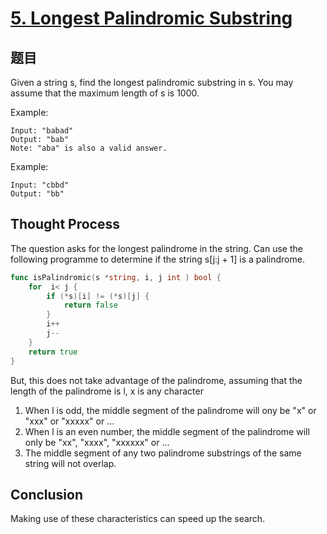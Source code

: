 # [5. Longest Palindromic Substring](https://leetcode.com/problems/longest-palindromic-substring/)

## 题目
Given a string s, find the longest palindromic substring in s. You may assume that the maximum length of s is 1000.

Example:
```
Input: "babad"
Output: "bab"
Note: "aba" is also a valid answer.
```
Example:
```
Input: "cbbd"
Output: "bb"
```
## Thought Process 
The question asks for the longest palindrome in the string. 
Can use the following programme to determine if the string s[j:j + 1] is a palindrome. 
```go
func isPalindromic(s *string, i, j int ) bool {
    for  i< j {
        if (*s)[i] != (*s)[j] {
            return false
        } 
        i++
        j--
    }
    return true
}
```
But, this does not take advantage of the palindrome, assuming that the length of the palindrome is l, x is any character
1. When l is odd, the middle segment of the palindrome will ony be "x" or "xxx" or "xxxxx" or ...
2. When l is an even number, the middle segment of the palindrome will only be "xx", "xxxx", "xxxxxx" or ...
3. The middle segment of any two palindrome substrings of the same string will not overlap.

## Conclusion
Making use of these characteristics can speed up the search.

